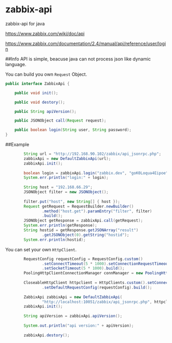 # zabbix-api
zabbix-api for java

https://www.zabbix.com/wiki/doc/api

https://www.zabbix.com/documentation/2.4/manual/api/reference/user/login

##Info
API is simple, beacuse java can not process json like dynamic language. 

You can build you own ```Request``` Object.

```java
public interface ZabbixApi {

	public void init();

	public void destory();

	public String apiVersion();

	public JSONObject call(Request request);

	public boolean login(String user, String password);
}
```

##Example
```java
		String url = "http://192.168.90.102/zabbix/api_jsonrpc.php";
		zabbixApi = new DefaultZabbixApi(url);
		zabbixApi.init();
		
		boolean login = zabbixApi.login("zabbix.dev", "goK0Loqua4Eipoe");
		System.err.println("login:" + login);
		
		String host = "192.168.66.29";
		JSONObject filter = new JSONObject();
		
		filter.put("host", new String[] { host });
		Request getRequest = RequestBuilder.newBuilder()
				.method("host.get").paramEntry("filter", filter)
				.build();
		JSONObject getResponse = zabbixApi.call(getRequest);
		System.err.println(getResponse);
		String hostid = getResponse.getJSONArray("result")
				.getJSONObject(0).getString("hostid");
		System.err.println(hostid);
```

You can set your own ```HttpClient```.

```java
		RequestConfig requestConfig = RequestConfig.custom()
				.setConnectTimeout(5 * 1000).setConnectionRequestTimeout(5 * 1000)
				.setSocketTimeout(5 * 1000).build();
		PoolingHttpClientConnectionManager connManager = new PoolingHttpClientConnectionManager(); 
		
		CloseableHttpClient httpclient = HttpClients.custom().setConnectionManager(connManager)
				.setDefaultRequestConfig(requestConfig).build();
		
		ZabbixApi zabbixApi = new DefaultZabbixApi(
				"http://localhost:10051/zabbix/api_jsonrpc.php", httpclient);
		zabbixApi.init();
		
		String apiVersion = zabbixApi.apiVersion();
		
		System.out.println("api version:" + apiVersion);
		
		zabbixApi.destory();
```

